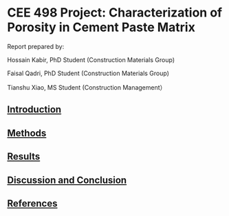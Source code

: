 # CEE 498 Project: Characterization of Porosity in Cement Paste Matrix

Report prepared by:

Hossain Kabir, PhD Student (Construction Materials Group)

Faisal Qadri, PhD Student (Construction Materials Group)

Tianshu Xiao, MS Student (Construction Management）

## [Introduction](Introduction.md)

## [Methods](Methods.md)

## [Results](Results.md)

## [Discussion and Conclusion](Discussion.md)

## [References](References.md)
